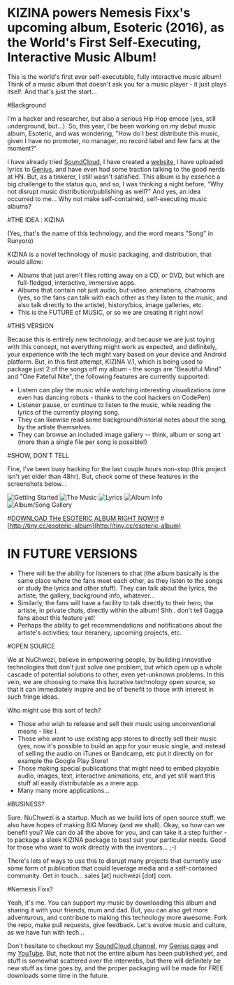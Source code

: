 # KIZINA powers Nemesis Fixx's upcoming album, Esoteric (2016), as the World's First Self-Executing, Interactive Music Album!

This is the world's first ever self-executable, fully interactive music album! Think of a music album that doesn't ask you for a music player - it just plays itself. And that's just the start...


#Background

I'm a hacker and researcher, but also a serious Hip Hop emcee (yes, still underground, but...). So, this year, I'be been working on my debut music album, Esoteric, and was wondering, "How do I best distribute this music, given I have no promoter, no manager, no record label and few fans at the moment?" 

I have already tried [SoundCloud](https://soundcloud.com/nemesis-fixx/sets/esoteric-underground-hip-hop), I have created a [website](https://nemesisfixx.com), I have uploaded lyrics to [Genius](https://genius.com/artists/Nemesis-fixx), and have even had some traction talking to the good nerds at HN. But, as a tinkerer, I still wasn't satisfied. This album is by essence a big challenge to the status quo, and so, I was thinking a night before, "Why not disrupt music distribution/publishing as well?" And yes, an idea occurred to me... Why not make self-contained, self-executing music albums? 

#THE IDEA : KIZINA 

(Yes, that's the name of this technology, and the word means "Song" in Runyoro)

KIZINA is a novel technology of music packaging, and distribution, that would allow:

- Albums that just aren't files rotting away on a CD, or DVD, but which are full-fledged, interactive, immersive apps.
- Albums that contain not just audio, but video, animations, chatrooms (yes, so the fans can talk with each other as they listen to the music, and also talk directly to the artiste), history/bios, image galleries, etc.
- This is the FUTURE of MUSIC, or so we are creating it right now!


#THIS VERSION

Because this is entirely new technology, and because we are just toying with this concept, not everything might work as expected, and definitely, your experience with the tech might vary based on your device and Android platform. But, in this first attempt, KIZINA V.1, which is being used to package just 2 of the songs off my album - the songs are "Beautiful Mind" and "One Fateful Nite", the following features are currently supported:

- Listern can play the music while watching interesting visualizations (one even has dancing robots - thanks to the cool hackers on CodePen)
- Listener pause, or continue to listen to the music, while reading the lyrics of the currently playing song.
- They can likewise read some background/historial notes about the song, by the artiste themselves.
- They can browse an included image gallery -- think, album or song art (more than a single file per song is possible!)

#SHOW, DON'T TELL

Fine, I've been busy hacking for the last couple hours non-stop (this project isn't yet older than 48hr). But, check some of these features in the screenshots below...

![Getting Started](/SHOWCASE/starting.png?raw=true "Starting... Panda wants to dance")
![The Music](/SHOWCASE/visualizations.png?raw=true "Listen to audio with in-built visuals")
![Lyrics](/SHOWCASE/lyrics.png?raw=true "Read the lyrics as you listen")
![Album Info](/SHOWCASE/info.png?raw=true "Check some album info/history")
![Album/Song Gallery](/SHOWCASE/galleries.png?raw=true "View images for each song")

#[DOWNLOAD THe ESOTERIC ALBUM RIGHT NOW!!!](https://github.com/NuChwezi/KIZINA/raw/master/BINARIES/Nemesis_Fixx-Esoteric_The-Album_Version1.apk "Android APK")
#[http://tiny.cc/esoteric-album](http://tiny.cc/esoteric-album)

# IN FUTURE VERSIONS

- There will be the ability for listeners to chat (the album basically is the same place where the fans meet each other, as they listen to the songs or study the lyrics and other stuff). They can talk about the lyrics, the artiste, the gallery, background info, whatever...
- Similarly, the fans will have a facility to talk directly to their hero, the artiste, in private chats, directly within the album! Shh.. don't tell Gagga fans about this feature yet!
- Perhaps the ability to get recommendations and notifications about the artiste's activities; tour iteranery, upcoming projects, etc.


#OPEN SOURCE

We at NuChwezi, believe in empowering people, by building innovative technologies that don't just solve one problem, but which open up a whole cascade of potential solutions to other, even yet-unknown problems. In this vein, we are choosing to make this lucrative technology open source, so that it can immediately inspire and be of benefit to those with interest in such fringe ideas. 

Who might use this sort of tech?
- Those who wish to release and sell their music using unconventional means - like I.
- Those who want to use existing app stores to directly sell their music (yes, now it's possible to build an app for your music single, and instead of selling the audio on iTunes or Bandcamp, etc put it directly on for example the Google Play Store! 
- Those making special publications that might need to embed playable audio, images, text, interactive animations, etc, and yet still want this stuff all easily distributable as a mere app.
- Many many more applications...

#BUSINESS?

Sure. NuChwezi is a startup. Much as we build lots of open source stuff, we also have hopes of making BIG Money (and we shall). Okay, so how can we benefit you? We can do all the above for you, and can take it a step further - to package a sleek KIZINA package to best suit your particular needs. Good for those who want to work directly with the inventors... ;-)

There's lots of ways to use this to disrupt many projects that currently use some form of publication that could leverage media and a self-contained community. Get in touch... sales [at] nuchwezi [dot] com.

#Nemesis Fixx?

Yeah, it's me. You can support my music by downloading this album and sharing it with your friends, mum and dad. But, you can also get more adventurous, and contribute to making this technology more awesome. Fork the repo, make pull requests, give feedback. Let's evolve music and culture, as we have fun with tech...

Don't hesitate to checkout my [SoundCloud channel](https://soundcloud.com/nemesis-fixx), my [Genius page](https://genius.com/artists/Nemesis-fixx) and my [YouTube](https://www.youtube.com/playlist?list=PL9nqA7nxEPgsYKroybzbdLOSaOZYuJ3Zp). But, note that not the entire album has been published yet, and stuff is somewhat scattered over the interwebs, but there will definitely be new stuff as time goes by, and the proper packaging will be made for FREE downloads some time in the future.
